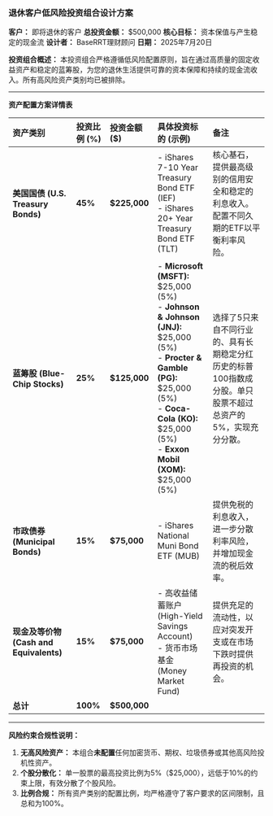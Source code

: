 
### **退休客户低风险投资组合设计方案**

**客户：** 即将退休的客户
**总投资金额：** $500,000
**核心目标：** 资本保值与产生稳定的现金流
**设计者：** BaseRRT理财顾问
**日期：** 2025年7月20日

**投资组合概述：**
本投资组合严格遵循低风险配置原则，旨在通过高质量的固定收益资产和稳定的蓝筹股，为您的退休生活提供可靠的资本保障和持续的现金流收入。所有高风险资产类别均已被排除。

---

**资产配置方案详情表**

| 资产类别 | 投资比例 (%) | 投资金额 ($) | 具体投资标的 (示例) | 备注 |
| :--- | :--- | :--- | :--- | :--- |
| **美国国债 (U.S. Treasury Bonds)** | **45%** | **$225,000** | - iShares 7-10 Year Treasury Bond ETF (IEF)<br>- iShares 20+ Year Treasury Bond ETF (TLT) | 核心基石，提供最高级别的信用安全和稳定的利息收入。配置不同久期的ETF以平衡利率风险。 |
| **蓝筹股 (Blue-Chip Stocks)** | **25%** | **$125,000** | - **Microsoft (MSFT):** $25,000 (5%)<br>- **Johnson & Johnson (JNJ):** $25,000 (5%)<br>- **Procter & Gamble (PG):** $25,000 (5%)<br>- **Coca-Cola (KO):** $25,000 (5%)<br>- **Exxon Mobil (XOM):** $25,000 (5%) | 选择了5只来自不同行业的、具有长期稳定分红历史的标普100指数成分股。单只股票不超过总资产的5%，实现充分分散。 |
| **市政债券 (Municipal Bonds)** | **15%** | **$75,000** | - iShares National Muni Bond ETF (MUB) | 提供免税的利息收入，进一步分散利率风险，并增加现金流的税后效率。 |
| **现金及等价物 (Cash and Equivalents)** | **15%** | **$75,000** | - 高收益储蓄账户 (High-Yield Savings Account)<br>- 货币市场基金 (Money Market Fund) | 提供充足的流动性，以应对突发开支或在市场下跌时提供再投资的机会。 |
| **总计** | **100%** | **$500,000** | | |

---

**风险约束合规性说明：**

1.  **无高风险资产：** 本组合**未配置**任何加密货币、期权、垃圾债券或其他高风险投机性资产。
2.  **个股分散化：** 单一股票的最高投资比例为5%（$25,000），远低于10%的约束上限，有效分散了个股风险。
3.  **比例合规：** 所有资产类别的配置比例，均严格遵守了客户要求的区间限制，且总和为100%。
